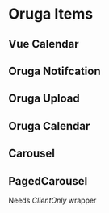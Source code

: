 # Oruga Items

## Vue Calendar

<ClientOnly>
  <VueDatePick></VueDatePick>
</ClientOnly>


## Oruga Notifcation

<OrugaNotify>
</OrugaNotify>


## Oruga Upload

<OrugaUpload/>


<!-- 
--> 
## Oruga Calendar

  <OrugaDatePick></OrugaDatePick>

## Carousel

<CarouSel></CarouSel>


## PagedCarousel

Needs *ClientOnly* wrapper 

<CarouSel2 ></CarouSel2>

<!-- 
-->
